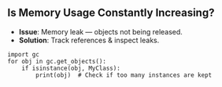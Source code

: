 
## Is Memory Usage Constantly Increasing?

- **Issue**: Memory leak — objects not being released.
- **Solution**: Track references & inspect leaks.

```
import gc
for obj in gc.get_objects():
    if isinstance(obj, MyClass):
        print(obj)  # Check if too many instances are kept
```
